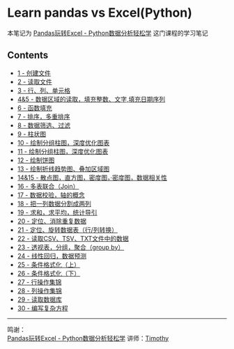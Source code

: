 # Learn pandas vs Excel(Python)


本笔记为 [Pandas玩转Excel - Python数据分析轻松学](http://sa.mentorx.net/course/89/tasks) 这门课程的学习笔记

## Contents
* [1 - 创建文件](1-CreateExcel/创建文件.py)
* [2 - 读取文件](2-ReadExcel/读取文件.py)
* [3 - 行、列、单元格](3-Rows&Clumns&Cell/行_列_单元格.py)
* [4&5 - 数据区域的读取，填充整数、文字,填充日期序列](4&5-ReadData&BaseInput/填充整数_文字_日期.py)
* [6 - 函数填充](6-InputFunction/函数填充.py)
* [7 - 排序，多重排序](7-Sequence/排序.py)
* [8 - 数据筛选、过滤](8-DataFiltering/筛选_过滤.py)
* [9 - 柱状图](9-Histogram/柱状图.py)
* [10 - 绘制分组柱图，深度优化图表](10-GroupedHistogran&DepthOptimizationChart/绘制分组柱图，深度优化图表.py)
* [11 - 绘制分组柱图，深度优化图表](11-SuperimposedHistogram&HorizontalHistogram/绘制分组柱图_深度优化图表.py)
* [12 - 绘制饼图](12-PieChart/绘制饼图.py)
* [13 - 绘制折线趋势图、叠加区域图](13-PolylineTrendChart&OverlayAreaMap/绘制折线趋势图_叠加区域图.py)
* [14&15 - 散点图，直方图，密度图，·密度图，数据相关性](14&15-ScatterPlot&Histogram&DensityMap/散点图_直方图_密度图_数据相关性.py)
* [16 - 多表联合（Join）](16-Join/多表联合.py)
* [17 - 数据校验，轴的概念](17-DataValidation/数据校验_轴的概念.py)
* [18 - 把一列数据分割成两列](18-DataSegmentation/把一列数据分割成两列.py)
* [19 - 求和，求平均，统计导引](19-Statistics/求和_求平均_统计导引.py)
* [20 - 定位、消除重复数据](20-DuplicateData/定位_消除重复数据.py)
* [21 - 定位、旋转数据表（行/列转换）](21-RotateDataSet/定位_旋转数据表-行_列转换.py)
* [22 - 读取CSV、TSV、TXT文件中的数据](22-ReadData/读取CSV_TSV_TXT文件中的数据.py)
* [23 - 透视表，分组，聚合（group by）](23-GroupBy/透视表_分组_聚合.py)
* [24 - 线性回归，数据预测](24-DataPrediction/线性回归_数据预测.py)
* [25 - 条件格式化（上）](25&26-ConditionalFormatting/条件格式化1.py)
* [26 - 条件格式化（下）](25&26-ConditionalFormatting/条件格式化2.py)
* [27 - 行操作集锦](27-RowOperation/行操作集锦.py)
* [28 - 列操作集锦](28-ColOperation/列操作集锦.py)
* [29 - 读取数据库](29-ReadDataBase/读取数据库.py)
* [30 - 编写复杂方程](30-WritingComplexEquations/编写复杂方程.py)


---
鸣谢：  
[Pandas玩转Excel - Python数据分析轻松学](http://sa.mentorx.net/course/89/notes) 讲师：[Timothy](http://sa.mentorx.net/user/25)